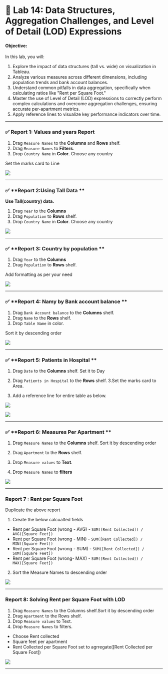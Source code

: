 # 📘 Lab 14: Data Structures, Aggregation Challenges, and Level of Detail (LOD) Expressions

#### Objective:

In this lab, you will:

1. Explore the impact of data structures (tall vs. wide) on visualization in Tableau.
2. Analyze various measures across different dimensions, including population trends and bank account balances.
3. Understand common pitfalls in data aggregation, specifically when calculating ratios like "Rent per Square Foot."
4. Master the use of Level of Detail (LOD) expressions to correctly perform complex calculations and overcome aggregation challenges, ensuring accurate per-apartment metrics.
5. Apply reference lines to visualize key performance indicators over time.


---

### ✅ **Report 1: Values and years Report**

1. Drag `Measure Names` to the **Columns** and **Rows** shelf.
2. Drag `Measure Names` to **Filters**.
3. Drop `Country Name` in **Color**. Choose any country

Set the marks card to Line

![](https://github.com/Neha-Chiluka/tableau-fundamentals/blob/master/pic_14/1.png?raw=true)


---------

### ✅ **Report 2:Using Tall Data **

**Use Tall(country) data.**

1. Drag `Year` to the **Columns** 
2. Drag `Population` to **Rows** shelf.
3. Drop `Country Name` in **Color**. Choose any country

![](https://github.com/Neha-Chiluka/tableau-fundamentals/blob/master/pic_14/2.png?raw=true)

---

### ✅ **Report 3: Country by population **

1. Drag `Year` to the **Columns** 
2. Drag `Population` to **Rows** shelf.

Add formatting as per your need

![](https://github.com/Neha-Chiluka/tableau-fundamentals/blob/master/pic_14/3.png?raw=true)

---

### ✅ **Report 4: Namy by Bank account balance **


1. Drag `Bank Account balance` to the **Columns** shelf.
2. Drag `Name` to the **Rows** shelf.
3. Drop `Table Name` in color.

Sort it by descending order

![](https://github.com/Neha-Chiluka/tableau-fundamentals/blob/master/pic_14/4.png?raw=true)

----

### ✅ **Report 5: Patients in Hospital **

1. Drag `Date` to the **Columns** shelf. Set it to Day
2. Drag `Patients in Hospital` to the **Rows** shelf.
3.Set the marks card to Area.

4. Add a reference line for entire table as below.

![](https://github.com/Neha-Chiluka/tableau-fundamentals/blob/master/pic_14/5.png?raw=true)

![](https://github.com/Neha-Chiluka/tableau-fundamentals/blob/master/pic_14/5.1.png?raw=true)

-----

### ✅ **Report 6: Measures Per Apartment **

1. Drag `Measure Names` to the **Columns** shelf. Sort it by descending order
2. Drag `Apartment` to the **Rows** shelf. 

3. Drop `Measure values` to **Text**.
4. Drop `Measure Names` to **filters**

![](https://github.com/Neha-Chiluka/tableau-fundamentals/blob/master/pic_14/6.png?raw=true)

--------

### Report 7 : Rent per Square Foot

Duplicate the above report

1. Create the below calcualted fields

- Rent per Square Foot (wrong - AVG) - `SUM([Rent Collected]) / AVG([Square Feet])`
- Rent per Square Foot (wrong - MIN) - `SUM([Rent Collected]) / MIN([Square Feet])`
- Rent per Square Foot (wrong - SUM) - `SUM([Rent Collected]) / SUM([Square Feet])`
- Rent per Square Foot (wrong- MAX) - `SUM([Rent Collected]) / MAX([Square Feet])`

2. Sort the Measure Names to descending order

![](https://github.com/Neha-Chiluka/tableau-fundamentals/blob/master/pic_14/7.png?raw=true)

-----------------
### Report 8: Solving Rent per Square Foot with LOD


1. Drag `Measure Names` to the Columns shelf.Sort it by descending order
2. Drag `Apartment` to the Rows shelf. 
3. Drop `Measure values` to Text.
4. Drop `Measure Names` to filters.

- Choose Rent collected
- Square feet per apartment
- Rent Collected per Square Foot set to agrregate([Rent Collected per Square Foot])

![](https://github.com/Neha-Chiluka/tableau-fundamentals/blob/master/pic_14/8.png?raw=true)

--------


